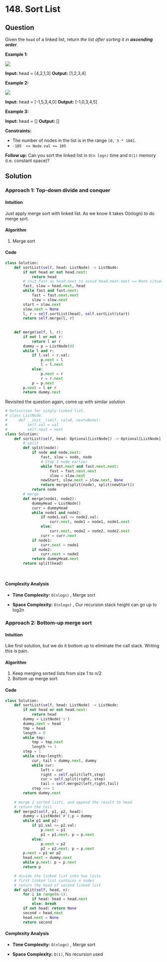 # 148. Sort List

## Question

Given the  `head`  of a linked list, return  _the list after sorting it in  **ascending order**_.

**Example 1:**

![](https://assets.leetcode.com/uploads/2020/09/14/sort_list_1.jpg)

**Input:** head = [4,2,1,3]
**Output:** [1,2,3,4]

**Example 2:**

![](https://assets.leetcode.com/uploads/2020/09/14/sort_list_2.jpg)

**Input:** head = [-1,5,3,4,0]
**Output:** [-1,0,3,4,5]

**Example 3:**

**Input:** head = []
**Output:** []

**Constraints:**

- The number of nodes in the list is in the range  `[0, 5 * 104]`.
- `-105  <= Node.val <= 105`

**Follow up:**  Can you sort the linked list in  `O(n logn)`  time and  `O(1)`  memory (i.e. constant space)?

## Solution

### Approach 1: Top-down divide and conquer

#### Intuition

Just apply merge sort with linked list. As we know it takes O(nlogn) to do merge sort.

#### Algorithm

1. Merge sort

#### Code

```python
class Solution:
    def sortList(self, head: ListNode) -> ListNode:
        if not head or not head.next:
            return head
        # init fast as head.next to avoid head.next.next == None situation
        fast, slow = head.next, head
        while fast and fast.next:
            fast = fast.next.next
            slow = slow.next
        start = slow.next
        slow.next = None
        l, r = self.sortList(head), self.sortList(start)
        return self.merge(l, r)
        
        
    def merge(self, l, r):
        if not l or not r:
            return l or r
        dummy = p = ListNode(0)
        while l and r:
            if l.val < r.val:
                p.next = l
                l = l.next
            else:
                p.next = r
                r = r.next
            p = p.next
        p.next = l or r
        return dummy.next         
```

Revisited the question again, come up with similar solution

```python
# Definition for singly-linked list.
# class ListNode:
#     def __init__(self, val=0, next=None):
#         self.val = val
#         self.next = next
class Solution:
    def sortList(self, head: Optional[ListNode]) -> Optional[ListNode]:
        # split
        def split(node):
            if node and node.next:
                fast, slow = node, node
                # Stop 1 node earlier
                while fast.next and fast.next.next:
                    fast = fast.next.next
                    slow = slow.next
                newStart, slow.next = slow.next, None
                return merge(split(node), split(newStart))
            return node
        # merge
        def merge(node1, node2):
            dummyHead = ListNode()
            curr = dummyHead
            while node1 and node2:
                if node1.val <= node2.val:
                    curr.next, node1 = node1, node1.next
                else:
                    curr.next, node2 = node2, node2.next
                curr = curr.next
            if node1:
                curr.next = node1
            if node2:
                curr.next = node2
            return dummyHead.next
        return split(head)
                    
                      
```

#### Complexity Analysis

- **Time Complexity:**  `O(nlogn)` , Merge sort

- **Space Complexity:**  `O(nlogn)` , Our recursion stack height can go up to log2n

### Approach 2: Bottom-up merge sort

#### Intuition

Like first solution, but we do it bottom up to eliminate the call stack. Writing this is pain.

#### Algorithm

1. Keep merging sorted lists from size 1 to n/2
2. Bottom up merge sort

#### Code

```python
class Solution:
    def sortList(self, head: ListNode) -> ListNode:
        if not head or not head.next:
            return head
        dummy = ListNode('s')
        dummy.next = head
        tmp = head
        length = 0
        while tmp:
            tmp = tmp.next
            length += 1
        step = 1
        while step<length:
            cur, tail = dummy.next, dummy
            while cur:
                left = cur
                right = self.split(left,step)
                cur = self.split(right, step)
                tail = self.merge2(left,right,tail)
            step <<= 1
        return dummy.next
    
    # merge 2 sorted lists, and append the result to head
    # return the tail
    def merge2(self, p1, p2, head):
        dummy = ListNode('#');p = dummy
        while p1 and p2:
            if p1.val <= p2.val:
                p.next = p1
                p1 = p1.next; p = p.next
            else:
                p.next = p2
                p2 = p2.next; p = p.next
        p.next = p1 or p2
        head.next = dummy.next
        while p.next: p = p.next
        return p

    # divide the linked list into two lists
    # first linked list contains n nodes
    # return the head of second linked list
    def split(self, head, n):
        for i in range(n-1): 
            if head: head = head.next
            else: break
        if not head: return None
        second = head.next
        head.next = None
        return second
```

#### Complexity Analysis

- **Time Complexity:**  `O(nlogn)` , Merge sort

- **Space Complexity:**  `O(1)`, No recursion used
